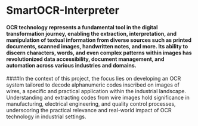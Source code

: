 # SmartOCR-Interpreter

#### OCR technology represents a fundamental tool in the digital transformation journey, enabling the extraction, interpretation, and manipulation of textual information from diverse sources such as printed documents, scanned images, handwritten notes, and more. Its ability to discern characters, words, and even complex patterns within images has revolutionized data accessibility, document management, and automation across various industries and domains.
####In the context of this project, the focus lies on developing an OCR system tailored to decode alphanumeric codes inscribed on images of wires, a specific and practical application within the industrial landscape. Understanding and extracting codes from wire images hold significance in manufacturing, electrical engineering, and quality control processes, underscoring the practical relevance and real-world impact of OCR technology in industrial settings.
